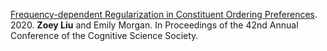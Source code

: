 [Frequency-dependent Regularization in Constituent Ordering Preferences](https://cognitivesciencesociety.org/cogsci20/papers/0751/0751.pdf). 2020. **Zoey Liu** and Emily Morgan. In Proceedings of the 42nd Annual Conference of the Cognitive Science Society.

